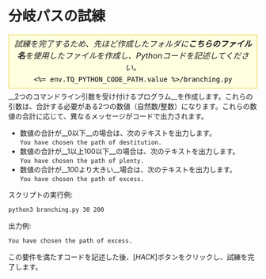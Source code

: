 # 分岐パスの試練

<style>
.py-script-info {
  font-size: 16px;
  text-align: center;
  background-color: #FFFFE0;
  border: 2px solid #F0E68C;
  padding: 5px;
  line-height: 1.5em;
  margin: 5px 0;
  font-style: italic;
}

.py-script-info span {
  font-style: normal;
  color: #000;
}
</style>
<div class="py-script-info">
  試練を完了するため、先ほど作成したフォルダに<b>こちらのファイル名</b>を使用したファイルを作成し、Pythonコードを記述してください。
  <br/>
  <code><span><%= env.TQ_PYTHON_CODE_PATH.value %>/branching.py</span></code>
</div>
__2つのコマンドライン引数を受け付けるプログラム__を作成します。これらの引数は、合計する必要がある2つの数値（自然数/整数）になります。これらの数値の合計に応じて、異なるメッセージがコードで出力されます。

* 数値の合計が__0以下__の場合は、次のテキストを出力します。<br/>`You have chosen the path of destitution.`
* 数値の合計が__1以上100以下__の場合は、次のテキストを出力します。<br/>`You have chosen the path of plenty.`
* 数値の合計が__100より大きい__場合は、次のテキストを出力します。<br/>`You have chosen the path of excess.`

スクリプトの実行例:

```bash
python3 branching.py 30 200
```

出力例:

```bash
You have chosen the path of excess.
```

この要件を満たすコードを記述した後、[*HACK*]ボタンをクリックし、試練を完了します。